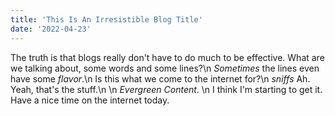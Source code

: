 ```yaml
---
title: 'This Is An Irresistible Blog Title'
date: '2022-04-23'
---
```


The truth is that blogs really don't have to do much to be effective.
What are we talking about, some words and some lines?\n
_Sometimes_ the lines even have some *flavor*.\n
Is this what we come to the internet for?\n
*sniffs* Ah. Yeah, that's the stuff.\n
\n
_Evergreen Content_.
\n
I think I'm starting to get it. Have a nice time on the internet today.
